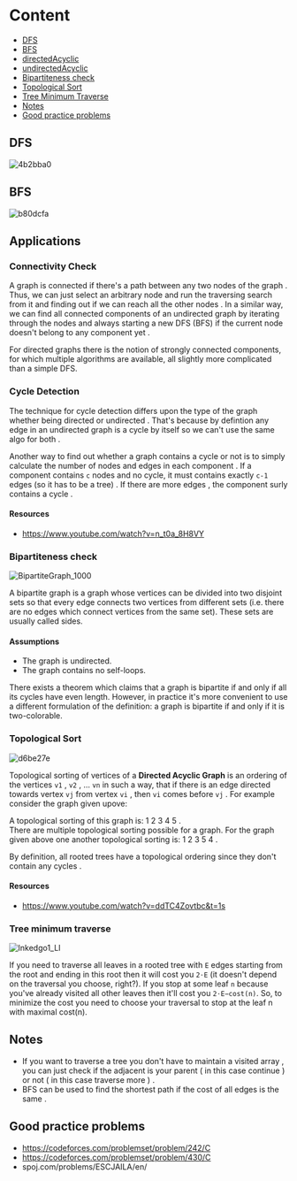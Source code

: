 # Content

- [DFS](https://github.com/A-bahaa/competitive-programming-algorithms/blob/main/Graph%20Traversal/DFS.cpp)
- [BFS](https://github.com/A-bahaa/competitive-programming-algorithms/blob/main/Graph%20Traversal/BFS.cpp)
- [directedAcyclic](https://github.com/A-bahaa/competitive-programming-algorithms/blob/main/Graph%20Traversal/directedAcyclic.cpp)
- [undirectedAcyclic](https://github.com/A-bahaa/competitive-programming-algorithms/blob/main/Graph%20Traversal/udirectedAcyclic.cpp)
- [Bipartiteness check](https://github.com/A-bahaa/competitive-programming-algorithms/blob/main/Graph%20Traversal/Bipartite.cpp)
- [Topological Sort](https://github.com/A-bahaa/competitive-programming-algorithms/blob/main/Graph%20Traversal/topSort.cpp)
- [Tree Minimum Traverse](https://github.com/A-bahaa/competitive-programming-algorithms/blob/main/Graph%20Traversal/minForest.cpp)
- [Notes](https://github.com/A-bahaa/competitive-programming-algorithms/blob/main/Graph%20Traversal/README.md#notes)
- [Good practice problems](https://github.com/A-bahaa/competitive-programming-algorithms/blob/main/Graph%20Traversal/README.md#good-practice-problems)


## DFS

![4b2bba0](https://user-images.githubusercontent.com/65967989/140500100-8625a116-0ca6-48aa-a918-010925d69c37.jpg)

## BFS

![b80dcfa](https://user-images.githubusercontent.com/65967989/140500167-e09747db-98e7-45ea-aa82-3c24f99828d5.jpg)



## Applications

### Connectivity Check

A graph is connected if there's a path between any two nodes of the graph . Thus, we can just select an arbitrary node and run the traversing search from it and finding out if we can reach all the other nodes . In a similar way, we can find all connected components of an undirected graph by iterating through the nodes and always starting a new DFS (BFS) if the current node doesn't belong to any component yet .

For directed graphs there is the notion of strongly connected components, for which multiple algorithms are available, all slightly more complicated than a simple DFS.

### Cycle Detection

The technique for cycle detection differs upon the type of the graph whether being directed or undirected . That's because by defintion any edge in an undirected graph is a cycle by itself so we can't use the same algo for both .

Another way to find out whether a graph contains a cycle or not is to simply calculate the number of nodes and edges in each component . If a component contains `c` nodes and no cycle, it must contains exactly `c-1` edges (so it has to be a tree) . If there are more edges , the component surly contains a cycle . 

#### Resources
- https://www.youtube.com/watch?v=n_t0a_8H8VY

### Bipartiteness check
![BipartiteGraph_1000](https://user-images.githubusercontent.com/65967989/141159210-d2dc597d-3a59-479a-a5d1-047b1265c5d3.gif)

A bipartite graph is a graph whose vertices can be divided into two disjoint sets so that every edge connects two vertices from different sets (i.e. there are no edges which connect vertices from the same set). These sets are usually called sides.

#### Assumptions
- The graph is undirected.
- The graph contains no self-loops.

There exists a theorem which claims that a graph is bipartite if and only if all its cycles have even length. However, in practice it's more convenient to use a different formulation of the definition: a graph is bipartite if and only if it is two-colorable.

### Topological Sort
![d6be27e](https://user-images.githubusercontent.com/65967989/141207081-13c511bf-8ce5-4b94-b655-b8e7682b3abb.png)

Topological sorting of vertices of a **Directed Acyclic Graph** is an ordering of the vertices `v1` , `v2` , ... `vn` in such a way, that if there is an edge directed towards vertex `vj`  from vertex `vi` , then `vi` comes before `vj` . For example consider the graph given upove:

A topological sorting of this graph is:   1 2 3 4 5 .  
There are multiple topological sorting possible for a graph. For the graph given above one another topological sorting is:  1 2 3 5 4 .

By definition, all rooted trees have a topological ordering since they don't contain any cycles .  

#### Resources
- https://www.youtube.com/watch?v=ddTC4Zovtbc&t=1s

### Tree minimum traverse
![Inkedgo1_LI](https://user-images.githubusercontent.com/65967989/141689459-3625e7db-f12e-4ca7-856a-0080f35b60c5.jpg)

If you need to traverse all leaves in a rooted tree with `E` edges starting from the root and ending in this root then it will cost you `2⋅E` (it doesn't depend on the traversal you choose, right?). If you stop at some leaf `n` because you've already visited all other leaves then it'll cost you `2⋅E−cost(n)`. So, to minimize the cost you need to choose your traversal to stop at the leaf n with maximal cost(n).

## Notes
- If you want to traverse a tree you don't have to maintain a visited array , you can just check if the adjacent is your parent ( in this case continue ) or not ( in this case traverse more ) .
- BFS can be used to find the shortest path if the cost of all edges is the same . 


## Good practice problems
- https://codeforces.com/problemset/problem/242/C
- https://codeforces.com/problemset/problem/430/C
- spoj.com/problems/ESCJAILA/en/

